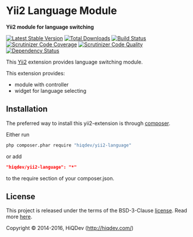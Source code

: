 Yii2 Language Module
====================

**Yii2 module for language switching**

[![Latest Stable Version](https://poser.pugx.org/hiqdev/yii2-language/v/stable)](https://packagist.org/packages/hiqdev/yii2-language)
[![Total Downloads](https://poser.pugx.org/hiqdev/yii2-language/downloads)](https://packagist.org/packages/hiqdev/yii2-language)
[![Build Status](https://img.shields.io/travis/hiqdev/yii2-language.svg)](https://travis-ci.org/hiqdev/yii2-language)
[![Scrutinizer Code Coverage](https://img.shields.io/scrutinizer/coverage/g/hiqdev/yii2-language.svg)](https://scrutinizer-ci.com/g/hiqdev/yii2-language/)
[![Scrutinizer Code Quality](https://img.shields.io/scrutinizer/g/hiqdev/yii2-language.svg)](https://scrutinizer-ci.com/g/hiqdev/yii2-language/)
[![Dependency Status](https://www.versioneye.com/php/hiqdev:yii2-language/dev-master/badge.svg)](https://www.versioneye.com/php/hiqdev:yii2-language/dev-master)

This [Yii2](http://yiiframework.com/) extension provides language switching module.

This extension provides:

- module with controller
- widget for language selecting

## Installation

The preferred way to install this yii2-extension is through [composer](http://getcomposer.org/download/).

Either run

```sh
php composer.phar require "hiqdev/yii2-language"
```

or add

```json
"hiqdev/yii2-language": "*"
```

to the require section of your composer.json.

## License

This project is released under the terms of the BSD-3-Clause [license](LICENSE).
Read more [here](http://choosealicense.com/licenses/bsd-3-clause).

Copyright © 2014-2016, HiQDev (http://hiqdev.com/)
